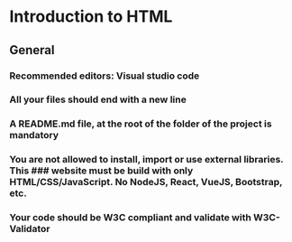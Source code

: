 # Introduction to HTML

## General

### Recommended editors: Visual studio code

### All your files should end with a new line

### A README.md file, at the root of the folder of the project is mandatory

### You are not allowed to install, import or use external libraries. This ### website must be build with only HTML/CSS/JavaScript. No NodeJS, React, VueJS, Bootstrap, etc.

### Your code should be W3C compliant and validate with W3C-Validator
